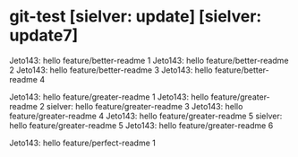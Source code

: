 # git-test [sielver: update] [sielver: update7]

Jeto143: hello feature/better-readme 1
Jeto143: hello feature/better-readme 2
Jeto143: hello feature/better-readme 3
Jeto143: hello feature/better-readme 4

Jeto143: hello feature/greater-readme 1
Jeto143: hello feature/greater-readme 2
sielver: hello feature/greater-readme 3
Jeto143: hello feature/greater-readme 4
Jeto143: hello feature/greater-readme 5
sielver: hello feature/greater-readme 5
Jeto143: hello feature/greater-readme 6

Jeto143: hello feature/perfect-readme 1
